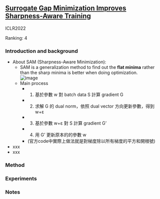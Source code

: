 ## [Surrogate Gap Minimization Improves Sharpness-Aware Training](https://arxiv.org/pdf/2203.08065.pdf)

ICLR2022

Ranking: 4
### Introduction and background
- About SAM (Sharpness-Aware Minimization):
  - SAM is a generalization method to find out the **flat minima** rather than the sharp minima is better when doing optimization.   
![image](https://user-images.githubusercontent.com/46414159/209905032-bfd84ce0-89a9-4942-b50f-0044e01f65b4.png)
  - Main process
    - 1. 基於參數 w 對 batch data S 計算 gradient G 
    - 2. 求解 G 的 dual norm，依照 dual vector 方向更新參數，得到 w+ε
    - 3. 基於參數 w+ε 對 S 計算 gradient G’ 
    - 4. 用 G’ 更新原本的的參數 w 
    - (官方code中實際上做法就是對梯度除以所有梯度的平方和開根號)
- xxx
- xxx

### Method

### Experiments

### Notes
